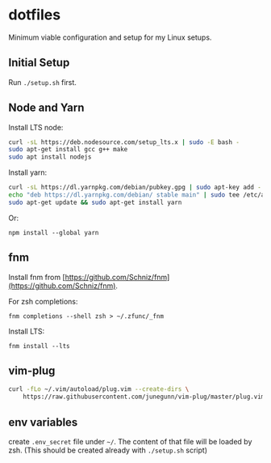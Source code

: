 # dotfiles

Minimum viable configuration and setup for my Linux setups.

## Initial Setup

Run `./setup.sh` first.

## Node and Yarn

Install LTS node:

```bash
curl -sL https://deb.nodesource.com/setup_lts.x | sudo -E bash -
sudo apt-get install gcc g++ make
sudo apt install nodejs
```

Install yarn:

```bash
curl -sL https://dl.yarnpkg.com/debian/pubkey.gpg | sudo apt-key add -
echo "deb https://dl.yarnpkg.com/debian/ stable main" | sudo tee /etc/apt/sources.list.d/yarn.list
sudo apt-get update && sudo apt-get install yarn
```

Or:

```
npm install --global yarn
```

## fnm

Install fnm from [https://github.com/Schniz/fnm](https://github.com/Schniz/fnm).

For zsh completions:

```
fnm completions --shell zsh > ~/.zfunc/_fnm
```

Install LTS:

```
fnm install --lts
```

## vim-plug

```bash
curl -fLo ~/.vim/autoload/plug.vim --create-dirs \
    https://raw.githubusercontent.com/junegunn/vim-plug/master/plug.vim
```

## env variables

create `.env_secret` file under `~/`. The content of that file will be loaded by zsh. (This should be created already with `./setup.sh` script)
